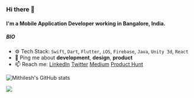 ### Hi there 👋

#### I'm a Mobile Application Developer working in Bangalore, India.

##### BIO

- ⚙️ Tech Stack: `Swift`, `Dart`, `Flutter`, `iOS`, `Firebase`, `Java`, `Unity 3d`, `React`
- 💬 Ping me about **development**, **design**, **product**
- 📫 Reach me: [LinkedIn](https://www.linkedin.com/in/mithilesh-parmar-97395712b/) [Twitter](https://twitter.com/corleone_parmar) [Medium](https://medium.com/@mithileshparmar1) [Product Hunt](https://www.producthunt.com/@mithilesh_parmar1)


![Mithilesh's GitHub stats](https://github-readme-stats.vercel.app/api?username=mithilesh-parmar&count_private=true&show_icons=true&theme=tokyonight)

<p></p>
<!-- Stats Dashboard -->
<img src = "https://github-readme-stats.vercel.app/api/top-langs/?username=mithilesh-parmar&langs_count=20&hide=jupyter%20notebook,scss,html,css,shell&theme=tokyonight">

</p>
